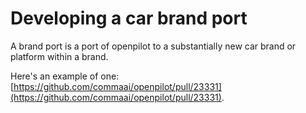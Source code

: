 # Developing a car brand port

A brand port is a port of openpilot to a substantially new car brand or platform within a brand.

Here's an example of one: [https://github.com/commaai/openpilot/pull/23331](https://github.com/commaai/openpilot/pull/23331).

